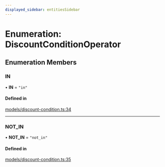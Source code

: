 ```yaml
---
displayed_sidebar: entitiesSidebar
---
```


# Enumeration: DiscountConditionOperator

## Enumeration Members

### IN

• **IN** = ``"in"``

#### Defined in

[models/discount-condition.ts:34](https://github.com/medusajs/medusa/blob/9dcd62c73/packages/medusa/src/models/discount-condition.ts#L34)

___

### NOT\_IN

• **NOT\_IN** = ``"not_in"``

#### Defined in

[models/discount-condition.ts:35](https://github.com/medusajs/medusa/blob/9dcd62c73/packages/medusa/src/models/discount-condition.ts#L35)
